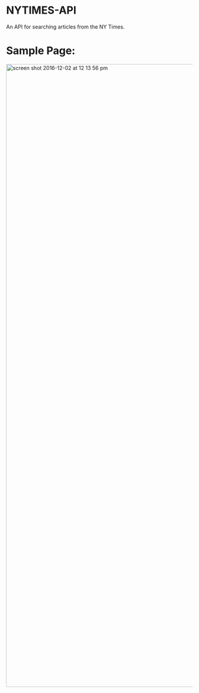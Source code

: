 # NYTIMES-API
An API for searching articles from the NY Times.


# Sample Page:
<img width="1680" alt="screen shot 2016-12-02 at 12 13 56 pm" src="https://cloud.githubusercontent.com/assets/13956201/20845081/dd702afe-b888-11e6-8292-e810be561208.png">

